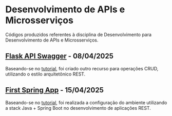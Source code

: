 # Desenvolvimento de APIs e Microsserviços
Códigos produzidos referentes à disciplina de Desenvolvimento para Desenvolvimento de APIs e Microsserviços.

## [Flask API Swagger](https://github.com/fernandalopesbarbalho/api-ifsp-semestre5/tree/main/flask_api_swagger) - 08/04/2025
Baseando-se no [tutorial](https://jozimarback.medium.com/criando-api-python-flask-com-swagger-a3ccfa531bd8), foi criado outro recurso para operações CRUD, utilizando o estilo arquitetônico REST.

## [First Spring App](https://github.com/fernandalopesbarbalho/api-ifsp-semestre5/tree/main/first_spring_app) - 15/04/2025
Baseando-se no [tutorial](https://www.youtube.com/watch?v=YY_hf0FOIcU), foi realizada a configuração do ambiente utilizando a stack Java + Spring Boot no desenvolvimento de aplicações REST.
